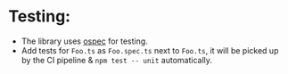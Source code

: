 # Testing:

- The library uses [ospec](https://github.com/MithrilJS/ospec) for testing.
- Add tests for `Foo.ts` as `Foo.spec.ts` next to `Foo.ts`, it will be picked up by the CI pipeline & `npm test -- unit` automatically.


